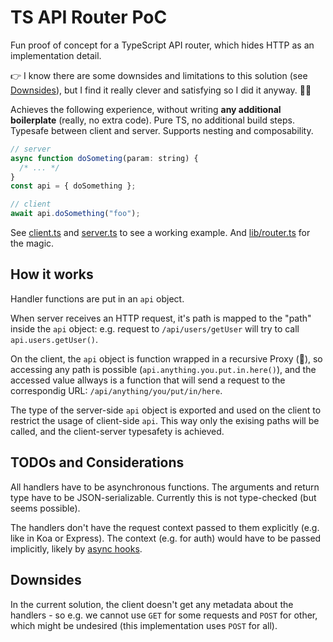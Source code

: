 # TS API Router PoC

Fun proof of concept for a TypeScript API router, which hides HTTP as an implementation detail.

👉 I know there are some downsides and limitations to this solution (see [Downsides](#Downsides)), but I find it really clever and satisfying so I did it anyway. 🤷‍♂️

Achieves the following experience, without writing **any additional boilerplate** (really, no extra code). Pure TS, no additional build steps. Typesafe between client and server. Supports nesting and composability.

```js
// server
async function doSometing(param: string) {
  /* ... */
}
const api = { doSomething };

// client
await api.doSomething("foo");
```

See [client.ts](src/client.ts) and [server.ts](src/server.ts) to see a working example. And [lib/router.ts](src/lib/router.ts) for the magic.

## How it works

Handler functions are put in an `api` object.

When server receives an HTTP request, it's path is mapped to the "path" inside the `api` object: e.g. request to `/api/users/getUser` will try to call `api.users.getUser()`.

On the client, the `api` object is function wrapped in a recursive Proxy (🤯), so accessing any path is possible (`api.anything.you.put.in.here()`), and the accessed value allways is a function that will send a request to the correspondig URL: `/api/anything/you/put/in/here`.

The type of the server-side `api` object is exported and used on the client to restrict the usage of client-side `api`. This way only the exising paths will be called, and the client-server typesafety is achieved.

## TODOs and Considerations

All handlers have to be asynchronous functions. The arguments and return type have to be JSON-serializable. Currently this is not type-checked (but seems possible).

The handlers don't have the request context passed to them explicitly (e.g. like in Koa or Express). The context (e.g. for auth) would have to be passed implicitly, likely by [async hooks](https://nodejs.org/api/async_hooks.html).

## Downsides

In the current solution, the client doesn't get any metadata about the handlers - so e.g. we cannot use `GET` for some requests and `POST` for other, which might be undesired (this implementation uses `POST` for all).
